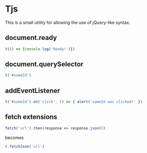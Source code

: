 # Tjs

This is a small utility for allowing the use of jQuery-like syntax.

## document.ready

```javascript
t(() => {console.log('Ready!')})
```

## document.querySelector

```javascript
t('#someId')
```

## addEventListener

```javascript
t('#someId').on('click', () => { alert('someId was clicked!' })
```

## fetch extensions

```javascript
fetch('url').then(response => response.json())
```

becomes

```javascript
t.fetchJson('url')
```

